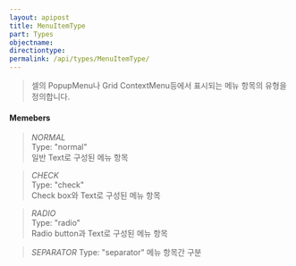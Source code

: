 ```yaml
---
layout: apipost
title: MenuItemType
part: Types
objectname: 
directiontype: 
permalink: /api/types/MenuItemType/
---
```



> 셀의 PopupMenu나 Grid ContextMenu등에서 표시되는 메뉴 항목의 유형을 정의합니다.

#### Memebers

> *NORMAL*   
> Type: "normal"    
> 일반 Text로 구성된 메뉴 항목    

> *CHECK*    
> Type: "check"     
> Check box와 Text로 구성된 메뉴 항목 

> *RADIO*    
> Type: "radio"     
> Radio button과 Text로 구성된 메뉴 항목 

> *SEPARATOR*
> Type: "separator" 
> 메뉴 항목간 구분                
